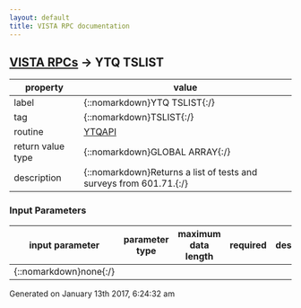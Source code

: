```yaml
---
layout: default
title: VISTA RPC documentation
---
```




## [VISTA RPCs](TableOfContent.md) &#8594; YTQ TSLIST 

 property | value 
--- | --- 
 label | {::nomarkdown}YTQ TSLIST{:/}
 tag | {::nomarkdown}TSLIST{:/}
 routine | [YTQAPI](http://code.osehra.org/dox/Routine_YTQAPI_source.html)
 return value type | {::nomarkdown}GLOBAL ARRAY{:/}
 description | {::nomarkdown}Returns a list of tests and surveys from 601.71.{:/}

### Input Parameters

| input parameter | parameter type | maximum data length | required | description | 
| --- | --- | --- | --- | --- | 
| {::nomarkdown}none{:/} |  |  |  |  | 




 Generated on January 13th 2017, 6:24:32 am